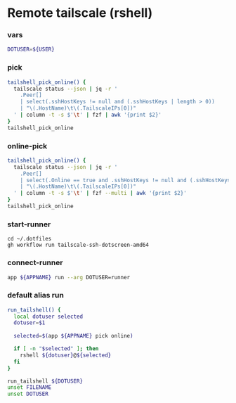 # Remote tailscale (rshell)


### vars
```sh
DOTUSER=${USER}
```

### pick
```sh
tailshell_pick_online() {
  tailscale status --json | jq -r '
    .Peer[]
    | select(.sshHostKeys != null and (.sshHostKeys | length > 0))
    | "\(.HostName)\t\(.TailscaleIPs[0])"
  ' | column -t -s $'\t' | fzf | awk '{print $2}'
}
tailshell_pick_online
```

### online-pick
```sh
tailshell_pick_online() {
  tailscale status --json | jq -r '
    .Peer[]
    | select(.Online == true and .sshHostKeys != null and (.sshHostKeys | length > 0))
    | "\(.HostName)\t\(.TailscaleIPs[0])"
  ' | column -t -s $'\t' | fzf --multi | awk '{print $2}'
}
tailshell_pick_online
```

### start-runner
```
cd ~/.dotfiles
gh workflow run tailscale-ssh-dotscreen-amd64
```

### connect-runner
```sh evaluate
app ${APPNAME} run --arg DOTUSER=runner
```

### default alias run
```sh evaluate
run_tailshell() {
  local dotuser selected
  dotuser=$1
  
  selected=$(app ${APPNAME} pick online)

  if [ -n "$selected" ]; then
    rshell ${dotuser}@${selected}
  fi
}

run_tailshell ${DOTUSER}
unset FILENAME
unset DOTUSER
```
